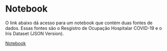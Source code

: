 # Notebook
O link abaixo dá acesso para um notebook que contém duas fontes de dados. Essas fontes são o Resgistro de Ocupação Hospitalar COVID-19 e o Iris Dataset (JSON Version).

[Notebook](https://colab.research.google.com/drive/1m6pFTRG3D-KvQriJ7m-vVD6ayyLZge-x?usp=sharing)
